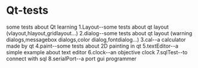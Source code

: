# Qt-tests
some tests about Qt learning
1.Layout--some tests about qt layout (vlayout,hlayout,gridlayout...)
2.dialog--some tests about qt layout (warning dialogs,messagebox dialogs,color dialog,fontdialog...)
3.cal--a calculator made by qt
4.paint--some tests about 2D painting in qt
5.textEditor--a simple example about text editor
6.clock--an objective clock 
7.sqlTest--to connect with sql
8.serialPort--a port gui programmer
